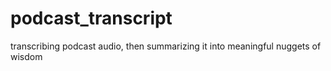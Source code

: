 # podcast_transcript
transcribing podcast audio, then summarizing it into meaningful nuggets of wisdom

